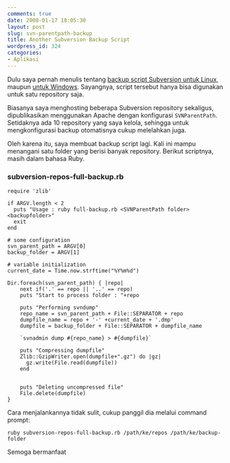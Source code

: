 ```yaml
---
comments: true
date: 2008-01-17 18:05:30
layout: post
slug: svn-parentpath-backup
title: Another Subversion Backup Script
wordpress_id: 324
categories:
- Aplikasi
---
```


Dulu saya pernah menulis tentang [backup script Subversion untuk Linux](http://endy.artivisi.com/blog/aplikasi/subversion-backup-dan-restore/), maupun [untuk Windows](http://endy.artivisi.com/blog/aplikasi/subversion-backup-script-untuk-windows/). Sayangnya, script tersebut hanya bisa digunakan untuk satu repository saja.

Biasanya saya menghosting beberapa Subversion repository sekaligus, dipublikasikan menggunakan Apache dengan konfigurasi `SVNParentPath`. Setidaknya ada 10 repository yang saya kelola, sehingga untuk mengkonfigurasi backup otomatisnya cukup melelahkan juga. 

Oleh karena itu, saya membuat backup script lagi. Kali ini mampu menangani satu folder yang berisi banyak repository. Berikut scriptnya, masih dalam bahasa Ruby. 





### subversion-repos-full-backup.rb



    
    
    require 'zlib'
    
    if ARGV.length < 2
      puts "Usage : ruby full-backup.rb <SVNParentPath folder> <backupfolder>"  
      exit
    end
    
    # some configuration
    svn_parent_path = ARGV[0]
    backup_folder = ARGV[1]
    
    # variable initialization
    current_date = Time.now.strftime("%Y%m%d")
    
    Dir.foreach(svn_parent_path) { |repo| 
        next if('.' == repo || '..' == repo)
        puts "Start to process folder : "+repo
    
        puts "Performing svndump"
        repo_name = svn_parent_path + File::SEPARATOR + repo
        dumpfile_name = repo + '-' +current_date + '.dmp'
        dumpfile = backup_folder + File::SEPARATOR + dumpfile_name
    
        `svnadmin dump #{repo_name} > #{dumpfile}`
    
        puts "Compressing dumpfile"
        Zlib::GzipWriter.open(dumpfile+".gz") do |gz|
          gz.write(File.read(dumpfile))
        end
    
    
        puts "Deleting uncompressed file"
        File.delete(dumpfile)
    }
    
    
    



Cara menjalankannya tidak sulit, cukup panggil dia melalui command prompt: 


    
    
    ruby subversion-repos-full-backup.rb /path/ke/repos /path/ke/backup-folder
    






Semoga bermanfaat
